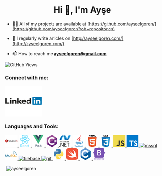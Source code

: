 <h1 align="center">Hi 👋, I'm Ayşe</h1>

- 👨‍💻 All of my projects are available at [https://github.com/ayseelgoren/](https://github.com/ayseelgoren?tab=repositories)

- 📝 I regularly write articles on [http://ayseelgoren.com/](http://ayseelgoren.com/)

- 📫 How to reach me **ayseelgoren@gmail.com**

![GitHub Views](https://komarev.com/ghpvc/?username=ayseelgoren&color=FAC151)


<h3 align="left">Connect with me:</h3>
<p align="left">
<a href="https://linkedin.com/in/ayşe-elgören" target="blank"><img align="center" src="https://raw.githubusercontent.com/devicons/devicon/master/icons/linkedin/linkedin-original-wordmark.svg" alt="ayşe-elgören" height="100" width="120" /></a>
</p>

<h3 align="left">Languages and Tools:</h3>
 <p align="left" className="tools">
            <a href="https://angular.io" target="_blank">
              <img
                src="https://raw.githubusercontent.com/devicons/devicon/master/icons/angularjs/angularjs-original-wordmark.svg"
                alt="angularjs"
                width="40"
                height="40"
              />
            </a>
            <a href="https://tr.reactjs.org/" target="_blank">
              <img
                src="https://raw.githubusercontent.com/devicons/devicon/master/icons/react/react-original-wordmark.svg"
                alt="react"
                width="40"
                height="40"
              />
            </a>
            <a href="https://vuejs.org/" target="_blank">
              <img
                src="https://raw.githubusercontent.com/devicons/devicon/master/icons/vuejs/vuejs-original-wordmark.svg"
                alt="vuejs"
                width="40"
                height="40"
              />
            </a>
            <a href="https://www.w3schools.com/cs/" target="_blank">
              <img
                src="https://raw.githubusercontent.com/devicons/devicon/master/icons/csharp/csharp-original.svg"
                alt="csharp"
                width="40"
                height="40"
              />
            </a>
            <a href="https://dotnet.microsoft.com/" target="_blank">
              <img
                src="https://raw.githubusercontent.com/devicons/devicon/master/icons/dot-net/dot-net-original-wordmark.svg"
                alt="dotnet"
                width="40"
                height="40"
              />
            </a>
            <a href="https://www.java.com" target="_blank">
              <img
                src="https://raw.githubusercontent.com/devicons/devicon/master/icons/java/java-original.svg"
                alt="java"
                width="40"
                height="40"
              />
            </a>
            <a href="https://www.w3.org/html/" target="_blank">
              <img
                src="https://raw.githubusercontent.com/devicons/devicon/master/icons/html5/html5-original-wordmark.svg"
                alt="html5"
                width="40"
                height="40"
              />
            </a>
            <a href="https://www.w3schools.com/css/" target="_blank">
              <img
                src="https://raw.githubusercontent.com/devicons/devicon/master/icons/css3/css3-original-wordmark.svg"
                alt="css3"
                width="40"
                height="40"
              />
            </a>
            <a
              href="https://developer.mozilla.org/en-US/docs/Web/JavaScript"
              target="_blank"
            >
              <img
                src="https://raw.githubusercontent.com/devicons/devicon/master/icons/javascript/javascript-original.svg"
                alt="javascript"
                width="40"
                height="40"
              />
            </a>
            <a href="https://www.typescriptlang.org/" target="_blank">
              <img
                src="https://raw.githubusercontent.com/devicons/devicon/master/icons/typescript/typescript-original.svg"
                alt="typescript"
                width="40"
                height="40"
              />
            </a>
            <a
              href="https://www.microsoft.com/en-us/sql-server"
              target="_blank"
            >
              <img
                src="https://w7.pngwing.com/pngs/244/430/png-transparent-microsoft-sql-server-sql-server-management-studio-database-server-microsoft-angle-text-triangle-thumbnail.png"
                alt="mssql"
                width="40"
                height="40"
              />
            </a>
            <a href="https://www.mysql.com/" target="_blank">
              <img
                src="https://raw.githubusercontent.com/devicons/devicon/master/icons/mysql/mysql-original-wordmark.svg"
                alt="mysql"
                width="40"
                height="40"
              />
            </a>
            <a href="https://firebase.google.com/" target="_blank">
              <img
                src="https://www.vectorlogo.zone/logos/firebase/firebase-icon.svg"
                alt="firebase"
                width="40"
                height="40"
              />
            </a>
            <a href="https://git-scm.com/" target="_blank">
              <img
                src="https://www.vectorlogo.zone/logos/git-scm/git-scm-icon.svg"
                alt="git"
                width="40"
                height="40"
              />
            </a>
            <a href="https://www.python.org" target="_blank">
              <img
                src="https://raw.githubusercontent.com/devicons/devicon/master/icons/python/python-original.svg"
                alt="python"
                width="40"
                height="40"
              />
            </a>
            <a href="https://developer.apple.com/swift/" target="_blank">
              <img
                src="https://raw.githubusercontent.com/devicons/devicon/master/icons/swift/swift-original.svg"
                alt="swift"
                width="40"
                height="40"
              />
            </a>
            <a href="https://www.cprogramming.com/" target="_blank">
              <img
                src="https://raw.githubusercontent.com/devicons/devicon/master/icons/c/c-original.svg"
                alt="c"
                width="40"
                height="40"
              />
            </a>
            <a href="https://getbootstrap.com" target="_blank">
              <img
                src="https://raw.githubusercontent.com/devicons/devicon/master/icons/bootstrap/bootstrap-plain-wordmark.svg"
                alt="bootstrap"
                width="40"
                height="40"
              />
            </a>
          </p>

<p>&nbsp;<img align="center" src="https://github-readme-stats.vercel.app/api?username=ayseelgoren&show_icons=true&locale=en" alt="ayseelgoren" /></p>

